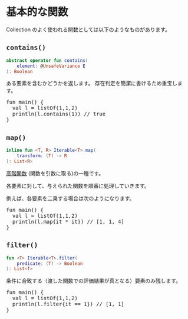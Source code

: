# 基本的な関数

Collection のよく使われる関数としては以下のようなものがあります。

## `contains()`

```kotlin
abstract operator fun contains(
    element: @UnsafeVariance E
): Boolean
```

ある要素を含むかどうかを返します。
存在判定を簡潔に書けるため重宝します。

<pre class="kt">
fun main() {
  val l = listOf(1,1,2)
  println(l.contains(1)) // true
}
</pre>

## `map()`

```kotlin
inline fun <T, R> Iterable<T>.map(
    transform: (T) -> R
): List<R>
```

[高階関数](https://ja.wikipedia.org/wiki/%E9%AB%98%E9%9A%8E%E9%96%A2%E6%95%B0) (関数を引数に取る)の一種です。

各要素に対して、与えられた関数を順番に処理していきます。

例えば、各要素を二乗する場合は次のようになります。

<pre class="kt">
fun main() {
  val l = listOf(1,1,2)
  println(l.map{it * it}) // [1, 1, 4]
}
</pre>

## `filter()`
```kotlin
fun <T> Iterable<T>.filter(
    predicate: (T) -> Boolean
): List<T>
```

条件に合致する（渡した関数での評価結果が真となる）要素のみ残します。

<pre class="kt">
fun main() {
  val l = listOf(1,1,2)
  println(l.filter{it == 1}) // [1, 1]
}
</pre>
